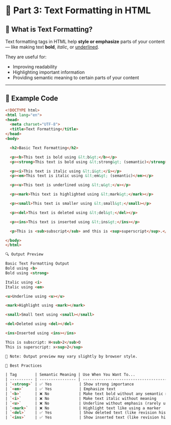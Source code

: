 # 📘 Part 3: Text Formatting in HTML

## 🧠 What is Text Formatting?
Text formatting tags in HTML help **style or emphasize** parts of your content — like making text **bold**, *italic*, or <u>underlined</u>.

They are useful for:
- Improving readability
- Highlighting important information
- Providing semantic meaning to certain parts of your content

---

## 🧪 Example Code

```html
<!DOCTYPE html>
<html lang="en">
<head>
  <meta charset="UTF-8">
  <title>Text Formatting</title>
</head>
<body>

  <h2>Basic Text Formatting</h2>

  <p><b>This text is bold using &lt;b&gt;</b></p>
  <p><strong>This text is bold using &lt;strong&gt; (semantic)</strong></p>

  <p><i>This text is italic using &lt;i&gt;</i></p>
  <p><em>This text is italic using &lt;em&gt; (semantic)</em></p>

  <p><u>This text is underlined using &lt;u&gt;</u></p>

  <p><mark>This text is highlighted using &lt;mark&gt;</mark></p>

  <p><small>This text is smaller using &lt;small&gt;</small></p>

  <p><del>This text is deleted using &lt;del&gt;</del></p>

  <p><ins>This text is inserted using &lt;ins&gt;</ins></p>

  <p>This is <sub>subscript</sub> and this is <sup>superscript</sup>.</p>

</body>
</html>

🔍 Output Preview

Basic Text Formatting Output
Bold using <b>
Bold using <strong>

Italic using <i>
Italic using <em>

<u>Underline using <u></u>

<mark>Highlight using <mark></mark>

<small>Small text using <small></small>

<del>Deleted using <del></del>

<ins>Inserted using <ins></ins>

This is subscript: H<sub>2</sub>O
This is superscript: x<sup>2</sup>

📝 Note: Output preview may vary slightly by browser style.

📌 Best Practices

| Tag        | Semantic Meaning | Use When You Want To...                     |
| ---------- | ---------------- | ------------------------------------------- |
| `<strong>` | ✅ Yes            | Show strong importance                      |
| `<em>`     | ✅ Yes            | Emphasize text                              |
| `<b>`      | ❌ No             | Make text bold without any semantic meaning |
| `<i>`      | ❌ No             | Make text italic without meaning            |
| `<u>`      | ❌ No             | Underline without emphasis (rarely used)    |
| `<mark>`   | ❌ No             | Highlight text like using a marker          |
| `<del>`    | ✅ Yes            | Show deleted text (like revision history)   |
| `<ins>`    | ✅ Yes            | Show inserted text (like revision history)  |
